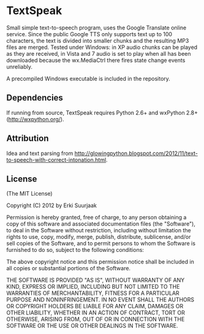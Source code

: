 TextSpeak
===========

Small simple text-to-speech program, uses the Google Translate online service.
Since the public Google TTS only supports text up to 100 characters, the text
is divided into smaller chunks and the resulting MP3 files are merged.
Tested under Windows: in XP audio chunks can be played as they are received,
in Vista and 7 audio is set to play when all has been downloaded because
the wx.MediaCtrl there fires state change events unreliably.

A precompiled Windows executable is included in the repository.


Dependencies
------------

If running from source, TextSpeak requires Python 2.6+ and wxPython 2.8+
(http://wxpython.org/).


Attribution
-----------

Idea and text parsing from
http://glowingpython.blogspot.com/2012/11/text-to-speech-with-correct-intonation.html.


License
-------

(The MIT License)

Copyright (C) 2012 by Erki Suurjaak

Permission is hereby granted, free of charge, to any person obtaining a copy
of this software and associated documentation files (the "Software"), to deal
in the Software without restriction, including without limitation the rights
to use, copy, modify, merge, publish, distribute, sublicense, and/or sell
copies of the Software, and to permit persons to whom the Software is
furnished to do so, subject to the following conditions:

The above copyright notice and this permission notice shall be included in
all copies or substantial portions of the Software.

THE SOFTWARE IS PROVIDED "AS IS", WITHOUT WARRANTY OF ANY KIND, EXPRESS OR
IMPLIED, INCLUDING BUT NOT LIMITED TO THE WARRANTIES OF MERCHANTABILITY,
FITNESS FOR A PARTICULAR PURPOSE AND NONINFRINGEMENT. IN NO EVENT SHALL THE
AUTHORS OR COPYRIGHT HOLDERS BE LIABLE FOR ANY CLAIM, DAMAGES OR OTHER
LIABILITY, WHETHER IN AN ACTION OF CONTRACT, TORT OR OTHERWISE, ARISING FROM,
OUT OF OR IN CONNECTION WITH THE SOFTWARE OR THE USE OR OTHER DEALINGS IN
THE SOFTWARE.
